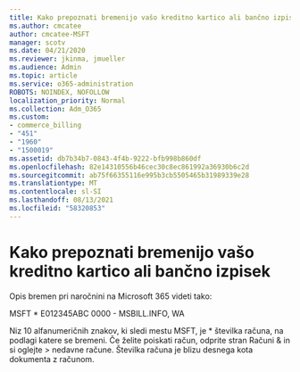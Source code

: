 ```yaml
---
title: Kako prepoznati bremenijo vašo kreditno kartico ali bančno izpisek
ms.author: cmcatee
author: cmcatee-MSFT
manager: scotv
ms.date: 04/21/2020
ms.reviewer: jkinma, jmueller
ms.audience: Admin
ms.topic: article
ms.service: o365-administration
ROBOTS: NOINDEX, NOFOLLOW
localization_priority: Normal
ms.collection: Adm_O365
ms.custom:
- commerce_billing
- "451"
- "1960"
- "1500019"
ms.assetid: db7b34b7-0843-4f4b-9222-bfb998b860df
ms.openlocfilehash: 82e14310556b46cec30c8ec861992a36930b6c2d
ms.sourcegitcommit: ab75f66355116e995b3cb5505465b31989339e28
ms.translationtype: MT
ms.contentlocale: sl-SI
ms.lasthandoff: 08/13/2021
ms.locfileid: "58320853"
---
```

# <a name="how-to-identify-a-charge-on-your-credit-card-or-bank-statement"></a>Kako prepoznati bremenijo vašo kreditno kartico ali bančno izpisek

Opis bremen pri naročnini na Microsoft 365 videti tako:
  
MSFT \* E012345ABC 0000 - MSBILL.INFO, WA
  
Niz 10 alfanumeričnih znakov, ki sledi mestu MSFT, je \* številka računa, na podlagi katere se bremeni. Če želite poiskati račun,  odprite stran Računi & in si oglejte \> [](https://go.microsoft.com/fwlink/p/?linkid=848039) nedavne račune. Številka računa je blizu desnega kota dokumenta z računom.